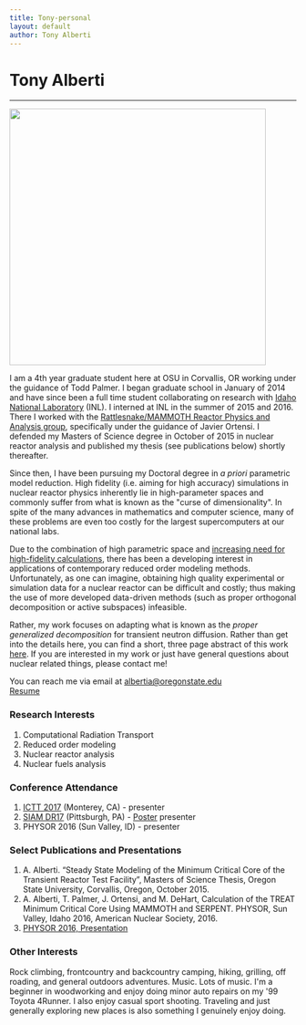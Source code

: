 ```yaml
---
title: Tony-personal
layout: default
author: Tony Alberti
---
```

# Tony Alberti
--------------

<img src="{{ site.url }}users/albertia/images/NUC16.jpg" width="450">

I am a 4th year graduate student here at OSU in Corvallis, OR working under the guidance of Todd Palmer. I began graduate school in January of 2014 and have since been a full time student collaborating on research with [Idaho National Laboratory](https://www.inl.gov/) (INL). I interned at INL in the summer of 2015 and 2016. There I worked with the [Rattlesnake/MAMMOTH Reactor Physics and Analysis group](https://moose.inl.gov/mammoth/SitePages/Home.aspx), specifically under the guidance of Javier Ortensi. I defended my Masters of Science degree in October of 2015 in nuclear reactor analysis and published my thesis (see publications below) shortly thereafter.

Since then, I have been pursuing my Doctoral degree in *a priori* parametric model reduction. High fidelity (i.e. aiming for high accuracy) simulations in nuclear reactor physics inherently lie in high-parameter spaces and commonly suffer from what is known as the "curse of dimensionality". In spite of the many advances in mathematics and computer science, many of these problems are even too costly for the largest supercomputers at our national labs.

Due to the combination of high parametric space and [increasing need for high-fidelity calculations](https://energy.gov/ne/nuclear-reactor-technologies/advanced-modeling-simulation), there has been a developing interest in applications of contemporary reduced order modeling methods. Unfortunately, as one can imagine, obtaining high quality experimental or simulation data for a nuclear reactor can be difficult and costly; thus making the use of more developed data-driven methods (such as proper orthogonal decomposition or active subspaces) infeasible.

Rather, my work focuses on adapting what is known as the _proper generalized decomposition_ for transient neutron diffusion. Rather than get into the details here, you can find a short, three page abstract of this work [here](./files/Alberti_ICTT2017_Abstract.pdf). If you are interested in my work or just have general questions about nuclear related things, please contact me!

You can reach me via email at albertia@oregonstate.edu  
[Resume](./files/Alberti_Resume_Public.pdf)

### Research Interests
1. Computational Radiation Transport
2. Reduced order modeling
3. Nuclear reactor analysis
4. Nuclear fuels analysis

### Conference Attendance
1. [ICTT 2017](https://ictt-2017.llnl.gov/) (Monterey, CA) - presenter
2. [SIAM DR17](http://www.siam.org/meetings/dr17/) (Pittsburgh, PA) - [Poster](./files/SIAM_Poster) presenter
3. PHYSOR 2016 (Sun Valley, ID) - presenter

### Select Publications and Presentations
1.  A. Alberti. “Steady State Modeling of the Minimum Critical Core of the Transient Reactor Test Facility”, Masters of Science Thesis, Oregon State University, Corvallis, Oregon, October 2015.
2.  A. Alberti, T. Palmer, J. Ortensi, and M. DeHart, Calculation of the TREAT Minimum Critical Core Using MAMMOTH and SERPENT. PHYSOR, Sun Valley, Idaho 2016, American Nuclear Society, 2016.
3.  [PHYSOR 2016, Presentation](./files/PHYSOR16_V01-alberti.pdf)

### Other Interests
Rock climbing, frontcountry and backcountry camping, hiking, grilling, off roading, and general outdoors adventures.  Music. Lots of music.  I'm a beginner in woodworking and enjoy doing minor auto repairs on my '99 Toyota 4Runner. I also enjoy casual sport shooting. Traveling and just generally exploring new places is also something I genuinely enjoy doing.
